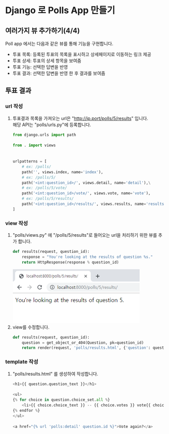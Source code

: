 # Django 로 Polls App 만들기

## 여러가지 뷰 추가하기(4/4)
Poll app 에서는 다음과 같은 뷰를 통해 기능을 구현합니다.  
- 투표 목록: 등록된 투표의 목록을 표시하고 상세페이지로 이동하는 링크 제공
- 투표 상세: 투표의 상세 항목을 보여줌
- 투표 기능: 선택한 답변을 반영
- 투표 결과: 선택한 답변을 반영 한 후 결과를 보여줌

## 투표 결과
### url 작성
1. 투표결과 목록을 가져오는 url은 "http://ip.port/polls/5/results" 입니다.  
해당 API는 "polls/urls.py"에 등록합니다.
    ```python
    from django.urls import path

    from . import views
    

    urlpatterns = [
        # ex: /polls/
        path('', views.index, name='index'),
        # ex: /polls/5/
        path('<int:question_id>/', views.detail, name='detail'),\
        # ex: /polls/5/vote/
        path('<int:question_id>/vote/', views.vote, name='vote'),
        # ex: /polls/5/results/
        path('<int:question_id>/results/', views.results, name='results'),
    ]
    ```
### view 작성
1. "polls/views.py" 에 "/polls/5/results"로 들어오는 url을 처리하기 위한 뷰를 추가 합니다.
    ```python
    def results(request, question_id):
        response = "You're looking at the results of question %s."
        return HttpResponse(response % question_id)
    ```
    ![투표상세](image/results01.png)  
1. view를 수정합니다.
    ```python
    def results(request, question_id):
        question = get_object_or_404(Question, pk=question_id)
        return render(request, 'polls/results.html', {'question': question})
    ````

### template 작성
1. "polls/results.html" 를 생성하여 작성합니다.
    ```python
    <h1>{{ question.question_text }}</h1>

    <ul>
    {% for choice in question.choice_set.all %}
        <li>{{ choice.choice_text }} -- {{ choice.votes }} vote{{ choice.votes|pluralize }}</li>
    {% endfor %}
    </ul>

    <a href="{% url 'polls:detail' question.id %}">Vote again?</a>
    ```

